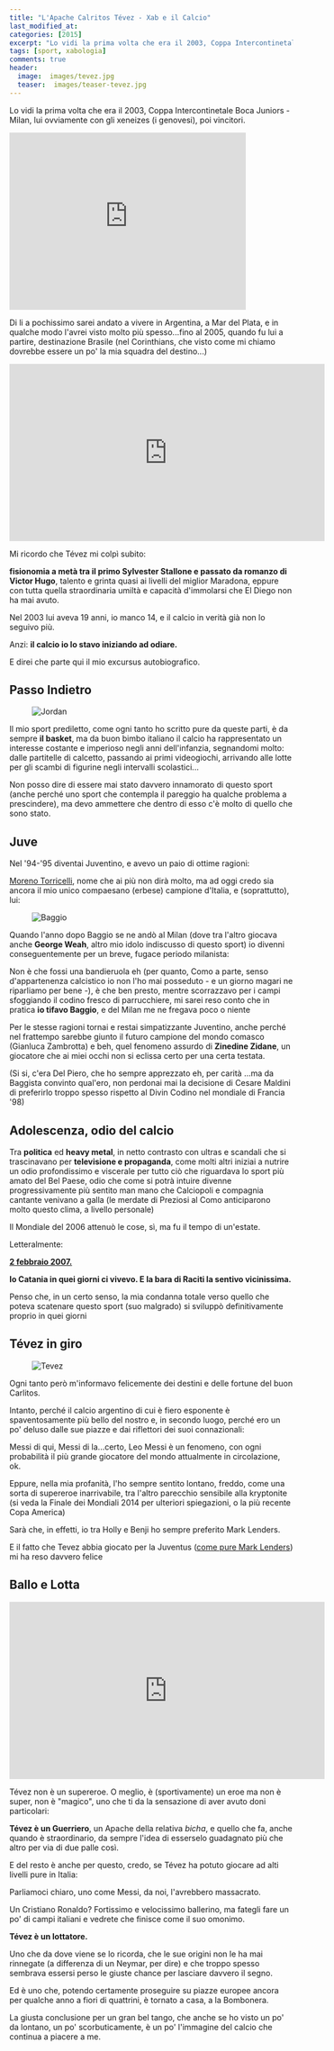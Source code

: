 ```yaml
---
title: "L'Apache Calritos Tévez - Xab e il Calcio"
last_modified_at:
categories: [2015]
excerpt: "Lo vidi la prima volta che era il 2003, Coppa Intercontinetale Boca Juniors - Milan, lui ovviamente con gli xeneizes (i genovesi), poi vincitori."
tags: [sport, xabologia]
comments: true
header:  
  image:  images/tevez.jpg
  teaser:  images/teaser-tevez.jpg
---
```


Lo vidi la prima volta che era il 2003, Coppa Intercontinetale Boca Juniors - Milan, lui ovviamente con gli xeneizes (i genovesi), poi vincitori.

<iframe width="420" height="315" src="https://www.youtube.com/embed/WBYQrqKNbuw" frameborder="0" allowfullscreen></iframe>

Di li a pochissimo sarei andato a vivere in Argentina, a Mar del Plata, e in qualche modo l'avrei visto molto più spesso...fino al 2005, quando fu lui a partire, destinazione Brasile (nel Corinthians, che visto come mi chiamo dovrebbe essere un po' la mia squadra del destino...)

<iframe width="560" height="315" src="https://www.youtube.com/embed/nFiWRf9naoc" frameborder="0" allowfullscreen></iframe>

Mi ricordo che Tévez mi colpì subito: 

**fisionomia a metà tra il primo Sylvester Stallone e passato da romanzo di Victor Hugo**, talento e grinta quasi ai livelli del miglior Maradona, eppure con tutta quella straordinaria umiltà e capacità d'immolarsi che El Diego non ha mai avuto.

Nel 2003 lui aveva 19 anni, io manco 14, e il calcio in verità già non lo seguivo più.

Anzi: **il calcio io lo stavo iniziando ad odiare.**

E direi che parte qui il mio excursus autobiografico.

## Passo Indietro

<figure>
	<img src='https://1.bp.blogspot.com/-O8LDY003lvk/VcVSBtFepGI/AAAAAAAAMSA/zaiDWye4grI/s1600/MJ.png' alt='Jordan'>
</figure>

Il mio sport prediletto, come ogni tanto ho scritto pure da queste parti, è da sempre **il basket**, ma da buon bimbo italiano il calcio ha rappresentato un interesse costante e imperioso negli anni dell'infanzia, segnandomi molto: dalle partitelle di calcetto, passando ai primi videogiochi, arrivando alle lotte per gli scambi di figurine negli intervalli scolastici...

Non posso dire di essere mai stato davvero innamorato di questo sport (anche perché uno sport che contempla il pareggio ha qualche problema a prescindere), ma devo ammettere che dentro di esso c'è molto di quello che sono stato.

## Juve

Nel '94-'95 diventai Juventino, e avevo un paio di ottime ragioni:

<a href='https://it.wikipedia.org/wiki/Moreno_Torricelli'>Moreno Torricelli</a>, nome che ai più non dirà molto, ma ad oggi credo sia ancora il mio unico compaesano (erbese) campione d'Italia, e (soprattutto), lui:

<figure>
	<img src='https://2.bp.blogspot.com/-mgfLWC_lIU0/VV5472SDOSI/AAAAAAAAMBA/bd7zwtTDq9g/s1600/Roberto_Baggio%252C_Juventus%252C_Pallone_d%2527oro_1993.jpg' alt='Baggio'>
</figure>

Quando l'anno dopo Baggio se ne andò al Milan (dove tra l'altro giocava anche **George Weah**, altro mio idolo indiscusso di questo sport) io divenni conseguentemente per un breve, fugace periodo milanista:

Non è che fossi una bandieruola eh (per quanto, Como a parte, senso d'appartenenza calcistico io non l'ho mai posseduto - e un giorno magari ne riparliamo per bene -), è che ben presto, mentre scorrazzavo per i campi sfoggiando il codino fresco di parrucchiere, mi sarei reso conto che in pratica **io tifavo Baggio**, e del Milan me ne fregava poco o niente

Per le stesse ragioni tornai e restai simpatizzante Juventino, anche perché nel frattempo sarebbe giunto il futuro campione del mondo comasco (Gianluca Zambrotta) e beh, quel fenomeno assurdo di **Zinedine Zidane**, un giocatore che ai miei occhi non si eclissa certo per una certa testata. 

(Si si, c'era Del Piero, che ho sempre apprezzato eh, per carità ...ma da Baggista convinto qual'ero, non perdonai mai la decisione di Cesare Maldini di preferirlo troppo spesso rispetto al Divin Codino nel mondiale di Francia '98)

## Adolescenza, odio del calcio 

Tra **politica** ed **heavy metal**, in netto contrasto con ultras e scandali che si trascinavano per **televisione e propaganda**, come molti altri iniziai a nutrire un odio profondissimo e viscerale per tutto ciò che riguardava lo sport più amato del Bel Paese, odio che come si potrà intuire divenne progressivamente più sentito man mano che Calciopoli e compagnia cantante venivano a galla (le merdate di Preziosi al Como anticiparono molto questo clima, a livello personale)

Il Mondiale del 2006 attenuò le cose, sì, ma fu il tempo di un'estate.

Letteralmente:

<a href='https://it.wikipedia.org/wiki/Scontri_di_Catania'>**2 febbraio 2007.**</a>

**Io Catania in quei giorni ci vivevo. E la bara di Raciti la sentivo vicinissima.**

Penso che, in un certo senso, la mia condanna totale verso quello che poteva scatenare questo sport (suo malgrado) si sviluppò definitivamente proprio in quei giorni

## Tévez in giro

<figure>
	<img src='https://2.bp.blogspot.com/-sxrhfMVjlcU/VcdYmlYSUSI/AAAAAAAAMSU/xLkPoJms3hw/s1600/tevez.jpg' alt='Tevez'>
</figure>

Ogni tanto però m'informavo felicemente dei destini e delle fortune del buon Carlitos.

Intanto, perché il calcio argentino di cui è fiero esponente è spaventosamente più bello del nostro e, in secondo luogo, perché ero un po' deluso dalle sue piazze e dai riflettori dei suoi connazionali:

Messi di qui, Messi di la...certo, Leo Messi è un fenomeno, con ogni probabilità il più grande giocatore del mondo attualmente in circolazione, ok.

Eppure, nella mia profanità, l'ho sempre sentito lontano, freddo, come una sorta di supereroe inarrivabile, tra l'altro parecchio sensibile alla kryptonite (si veda la Finale dei Mondiali 2014 per ulteriori spiegazioni, o la più recente Copa America)

Sarà che, in effetti, io tra Holly e Benji ho sempre preferito Mark Lenders.

E il fatto che Tevez abbia giocato per la Juventus (<a href='https://farm3.static.flickr.com/2398/2178057416_c5e2757c91_o.jpg'>come pure Mark Lenders</a>) mi ha reso davvero felice

## Ballo e Lotta

<iframe width="560" height="315" src="https://www.youtube.com/embed/QROKCqpwypU" frameborder="0" allowfullscreen></iframe>

Tévez non è un supereroe. O meglio, è (sportivamente) un eroe ma non è super, non è "magico", uno che ti da la sensazione di aver avuto doni particolari:

**Tévez è un Guerriero**, un Apache della relativa *bicha*, e quello che fa, anche quando è straordinario, da sempre l'idea di esserselo guadagnato più che altro per via di due palle così.

E del resto è anche per questo, credo, se Tévez ha potuto giocare ad alti livelli pure in Italia:

Parliamoci chiaro, uno come Messi, da noi, l'avrebbero massacrato.

Un Cristiano Ronaldo? Fortissimo e velocissimo ballerino, ma fategli fare un po' di campi italiani e vedrete che finisce come il suo omonimo.

**Tévez è un lottatore.**

Uno che da dove viene se lo ricorda, che le sue origini non le ha mai rinnegate (a differenza di un Neymar, per dire) e che troppo spesso sembrava essersi perso le giuste chance per lasciare davvero il segno.

Ed è uno che, potendo certamente proseguire su piazze europee ancora per qualche anno a fiori di quattrini, è tornato a casa, a la Bombonera.

La giusta conclusione per un gran bel tango, che anche se ho visto un po' da lontano, un po' scorbuticamente, è un po' l'immagine del calcio che continua a piacere a me.